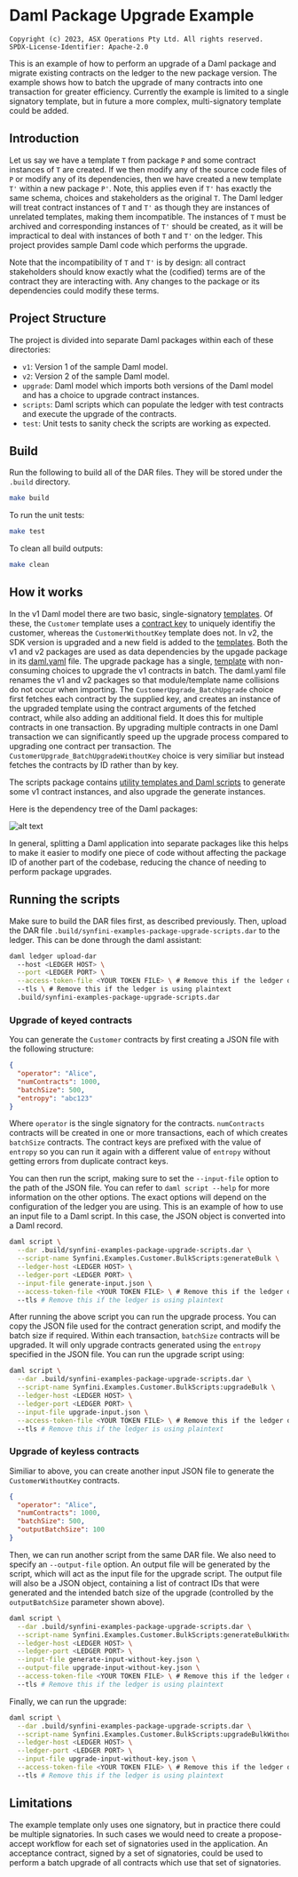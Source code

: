 # Daml Package Upgrade Example

    Copyright (c) 2023, ASX Operations Pty Ltd. All rights reserved.
    SPDX-License-Identifier: Apache-2.0

This is an example of how to perform an upgrade of a Daml package and migrate existing contracts on the ledger to the
new package version. The example shows how to batch the upgrade of many contracts into one transaction for greater
efficiency. Currently the example is limited to a single signatory template, but in future a more complex,
multi-signatory template could be added.

## Introduction

Let us say we have a template `T` from package `P` and some contract instances of `T` are created. If we then modify
any of the source code files of `P` or modify any of its dependencies, then we have created a new template `T'` within a
new package `P'`. Note, this applies even if `T'` has exactly the same schema, choices and stakeholders as the original
`T`. The Daml ledger will treat contract instances of `T` and `T'` as though they are instances of unrelated templates,
making them incompatible. The instances of `T` must be archived and corresponding instances of `T'` should be created,
as it will be impractical to deal with instances of both `T` and `T'` on the ledger. This project provides sample Daml
code which performs the upgrade.

Note that the incompatibility of `T` and `T'` is by design: all contract stakeholders should know exactly what the (codified) terms are of the contract they are interacting with. Any changes to the package or its dependencies could
modify these terms.

## Project Structure

The project is divided into separate Daml packages within each of these directories:

- `v1`: Version 1 of the sample Daml model.
- `v2`: Version 2 of the sample Daml model.
- `upgrade`: Daml model which imports both versions of the Daml model and has a choice to upgrade contract instances.
- `scripts`: Daml scripts which can populate the ledger with test contracts and execute the upgrade of the contracts.
- `test`: Unit tests to sanity check the scripts are working as expected.

## Build

Run the following to build all of the DAR files. They will be stored under the `.build` directory.

```bash
make build
```

To run the unit tests:

```bash
make test
```

To clean all build outputs:

```bash
make clean
```

## How it works

In the v1 Daml model there are two basic, single-signatory
[templates](https://github.com/SynfiniDLT/example-daml-package-upgrade/blob/main/v1/src/Synfini/Examples/Customer.daml).
Of these, the `Customer` template uses a
[contract key](https://docs.daml.com/daml/reference/contract-keys.html) to uniquely identifiy the customer, whereas the
`CustomerWithoutKey` template does not. In v2, the SDK version is upgraded and a new field is added to the
[templates](https://github.com/SynfiniDLT/example-daml-package-upgrade/blob/main/v2/src/Synfini/Examples/Customer.daml).
Both the v1 and v2 packages are used as data dependencies by the upgade package in its
[daml.yaml](https://github.com/SynfiniDLT/example-daml-package-upgrade/blob/main/upgrade/daml.yaml) file. The upgrade
package has a single,
[template](https://github.com/SynfiniDLT/example-daml-package-upgrade/blob/main/upgrade/src/Synfini/Examples/Customer/Upgrade.daml)
with non-consuming choices to upgrade the v1 contracts in batch. The daml.yaml file renames the v1 and v2 packages so
that module/template name collisions do not occur when importing. The `CustomerUpgrade_BatchUpgrade` choice first
fetches each contract by the supplied key, and creates an instance of the upgraded template using the contract arguments
of the fetched contract, while also adding an additional field. It does this for multiple contracts in one transaction.
By upgrading multiple contracts in one Daml transaction we can significantly speed up the upgrade process compared to
upgrading one contract per transaction. The `CustomerUpgrade_BatchUpgradeWithoutKey` choice is very similiar but instead
fetches the contracts by ID rather than by key.

The scripts package contains
[utility templates and Daml scripts](https://github.com/SynfiniDLT/example-daml-package-upgrade/blob/main/scripts/src/Synfini/Examples/Customer/BulkScripts.daml)
to generate some v1 contract instances, and also upgrade the generate instances.

Here is the dependency tree of the Daml packages:

![alt text](https://github.com/SynfiniDLT/example-daml-package-upgrade/blob/main/images/dependency-tree.png?raw=true)

In general, splitting a Daml application into separate packages like this helps to make it easier to modify one piece of
code without affecting the package ID of another part of the codebase, reducing the chance of needing to perform package
upgrades.

## Running the scripts

Make sure to build the DAR files first, as described previously. Then, upload the DAR file
`.build/synfini-examples-package-upgrade-scripts.dar` to the ledger. This can be done through the daml assistant:

```bash
daml ledger upload-dar
  --host <LEDGER HOST> \
  --port <LEDGER PORT> \
  --access-token-file <YOUR TOKEN FILE> \ # Remove this if the ledger does not have authentication turned on
  --tls \ # Remove this if the ledger is using plaintext
  .build/synfini-examples-package-upgrade-scripts.dar
```

### Upgrade of keyed contracts

You can generate the `Customer` contracts by first creating a JSON file with the following structure:

```json
{
  "operator": "Alice",
  "numContracts": 1000,
  "batchSize": 500,
  "entropy": "abc123"
}
```

Where `operator` is the single signatory for the contracts. `numContracts` contracts will be created in one or more
transactions, each of which creates `batchSize` contracts. The contract keys are prefixed with the value of `entropy` so
you can run it again with a different value of `entropy` without getting errors from duplicate contract keys.

You can then run the script, making sure to set the `--input-file` option to the path of the JSON file. You can refer
to `daml script --help` for more information on the other options. The exact options will depend on the configuration of
the ledger you are using. This is an example of how to use an input file to a Daml script. In this case, the JSON object
is converted into a Daml record.

```bash
daml script \
  --dar .build/synfini-examples-package-upgrade-scripts.dar \
  --script-name Synfini.Examples.Customer.BulkScripts:generateBulk \
  --ledger-host <LEDGER HOST> \
  --ledger-port <LEDGER PORT> \
  --input-file generate-input.json \
  --access-token-file <YOUR TOKEN FILE> \ # Remove this if the ledger does not have authentication turned on
  --tls # Remove this if the ledger is using plaintext
```

After running the above script you can run the upgrade process. You can copy the JSON file used for the contract
generation script, and modify the batch size if required. Within each transaction, `batchSize` contracts will be
upgraded. It will only upgrade contracts generated using the `entropy` specified in the JSON file. You can run the
upgrade script using:

```bash
daml script \
  --dar .build/synfini-examples-package-upgrade-scripts.dar \
  --script-name Synfini.Examples.Customer.BulkScripts:upgradeBulk \
  --ledger-host <LEDGER HOST> \
  --ledger-port <LEDGER PORT> \
  --input-file upgrade-input.json \
  --access-token-file <YOUR TOKEN FILE> \ # Remove this if the ledger does not have authentication turned on
  --tls # Remove this if the ledger is using plaintext
```

### Upgrade of keyless contracts

Similiar to above, you can create another input JSON file to generate the `CustomerWithoutKey` contracts.

```json
{
  "operator": "Alice",
  "numContracts": 1000,
  "batchSize": 500,
  "outputBatchSize": 100
}
```

Then, we can run another script from the same DAR file. We also need to specify an `--output-file` option. An output
file will be generated by the script, which will act as the input file for the upgrade script. The output file will also
be a JSON object, containing a list of contract IDs that were generated and the intended batch size of the upgrade
(controlled by the `outputBatchSize` parameter shown above).

```bash
daml script \
  --dar .build/synfini-examples-package-upgrade-scripts.dar \
  --script-name Synfini.Examples.Customer.BulkScripts:generateBulkWithoutKey \
  --ledger-host <LEDGER HOST> \
  --ledger-port <LEDGER PORT> \
  --input-file generate-input-without-key.json \
  --output-file upgrade-input-without-key.json \
  --access-token-file <YOUR TOKEN FILE> \ # Remove this if the ledger does not have authentication turned on
  --tls # Remove this if the ledger is using plaintext
```

Finally, we can run the upgrade:

```bash
daml script \
  --dar .build/synfini-examples-package-upgrade-scripts.dar \
  --script-name Synfini.Examples.Customer.BulkScripts:upgradeBulkWithoutKey \
  --ledger-host <LEDGER HOST> \
  --ledger-port <LEDGER PORT> \
  --input-file upgrade-input-without-key.json \
  --access-token-file <YOUR TOKEN FILE> \ # Remove this if the ledger does not have authentication turned on
  --tls # Remove this if the ledger is using plaintext
```

## Limitations

The example template only uses one signatory, but in practice there could be multiple signatories. In such cases we
would need to create a propose-accept workflow for each set of signatories used in the application. An acceptance
contract, signed by a set of signatories, could be used to perform a batch upgrade of all contracts which use that set
of signatories.
